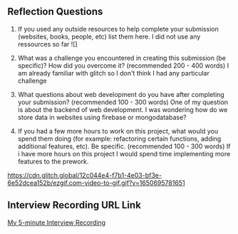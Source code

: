 
## Reflection Questions
1. If you used any outside resources to help complete your submission (websites, books, people, etc) list them here. 
I did not use any ressources so far
![]

2. What was a challenge you encountered in creating this submission (be specific)? How did you overcome it? (recommended 200 - 400 words) 
I am already familiar with glitch so I don't think I had any particular challenge 


3. What questions about web development do you have after completing your submission? (recommended 100 - 300 words) 
One of my question is about the backend of web development. I was wondering how do we store data in websites using firebase or mongodatabase?

4. If you had a few more hours to work on this project, what would you spend them doing (for example: refactoring certain functions, adding additional features, etc). Be specific. (recommended 100 - 300 words) 
If i have more hours on this project I would spend time implementing more features to the prework.

https://cdn.glitch.global/12c044e4-f7b1-4e03-bf3e-6e52dcea152b/ezgif.com-video-to-gif.gif?v=1650695781651



## Interview Recording URL Link

[My 5-minute Interview Recording](https://cdn.glitch.me/12c044e4-f7b1-4e03-bf3e-6e52dcea152b/5%20minutesrecord.mov?v=1650695616589)
